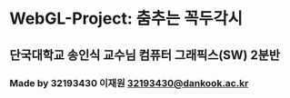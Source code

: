 # WebGL-Project: 춤추는 꼭두각시
## 단국대학교 송인식 교수님 컴퓨터 그래픽스(SW) 2분반
### Made by 32193430 이재원 32193430@dankook.ac.kr
